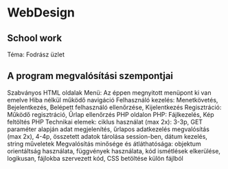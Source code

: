 # WebDesign
## School work
Téma: Fodrász üzlet

## A program megvalósítási szempontjai

Szabványos HTML oldalak	
Menü: Az éppen megnyitott menüpont ki van emelve
Hiba nélkül működő navigáció
Felhasználó kezelés: Menetkövetés, Bejelentkezés, Belépett felhasználó ellenőrzése, Kijelentkezés
Regisztráció: Működő regisztráció, Űrlap ellenőrzés PHP oldalon
PHP: Fájlkezelés, Kép feltöltés
PHP Technikai elemek: ciklus használat (max 2x): 3-3p, GET paraméter alapján adat megjelenítés, űrlapos adatkezelés megvalósítás (max 2x), 
  4-4p, összetett adatok tárolása session-ben, dátum kezelés, string műveletek
Megvalósítás minősége és átláthatósága: objektum orientáltság használata, függvények használata, kód ismétlések elkerülése, logikusan, 
  fájlokba szervezett kód, CSS betöltése külön fájlból
